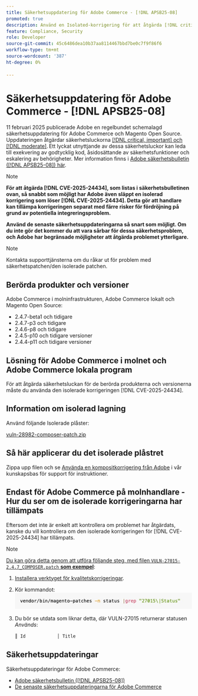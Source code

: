 ```yaml
---
title: Säkerhetsuppdatering för Adobe Commerce - [!DNL APSB25-08]
promoted: true
description: Använd en Isolated-korrigering för att åtgärda [!DNL critical, important, and moderate vulnerabilities] för både Adobe Commerce och Magento Open Source 2.4.7-beta1, 2.4.7-p3, 2.4.6-p8, 2.4.5-p10, 2.4.4-p11 och tidigare versioner.
feature: Compliance, Security
role: Developer
source-git-commit: 45c6486dea10b37aa8114467bbd7be0c7f9f86f6
workflow-type: tm+mt
source-wordcount: '387'
ht-degree: 0%

---
```


# Säkerhetsuppdatering för Adobe Commerce - [!DNL APSB25-08]

11 februari 2025 publicerade Adobe en regelbundet schemalagd säkerhetsuppdatering för Adobe Commerce och Magento Open Source. Uppdateringen åtgärdar säkerhetsluckorna [[!DNL critical, important] och  [!DNL moderate]](https://helpx.adobe.com/security/severity-ratings.html). Ett lyckat utnyttjande av dessa säkerhetsluckor kan leda till exekvering av godtycklig kod, åsidosättande av säkerhetsfunktioner och eskalering av behörigheter. Mer information finns i [Adobe säkerhetsbulletin ([!DNL APSB25-08]) här](https://helpx.adobe.com/security/products/magento/apsb25-08.html).

>[!NOTE]
>
>**För att åtgärda [!DNL CVE-2025-24434], som listas i säkerhetsbulletinen ovan, så snabbt som möjligt har Adobe även släppt en isolerad korrigering som löser [!DNL CVE-2025-24434]. Detta gör att handlare kan tillämpa korrigeringen separat med färre risker för fördröjning på grund av potentiella integreringsproblem.**

**Använd de senaste säkerhetsuppdateringarna så snart som möjligt. Om du inte gör det kommer du att vara sårbar för dessa säkerhetsproblem, och Adobe har begränsade möjligheter att åtgärda problemet ytterligare.**

>[!NOTE]
>
>Kontakta supporttjänsterna om du råkar ut för problem med säkerhetspatchen/den isolerade patchen.

## Berörda produkter och versioner

Adobe Commerce i molninfrastrukturen, Adobe Commerce lokalt och Magento Open Source:

* 2.4.7-beta1 och tidigare
* 2.4.7-p3 och tidigare
* 2.4.6-p8 och tidigare
* 2.4.5-p10 och tidigare versioner
* 2.4.4-p11 och tidigare versioner

## Lösning för Adobe Commerce i molnet och Adobe Commerce lokala program

För att åtgärda säkerhetsluckan för de berörda produkterna och versionerna måste du använda den isolerade korrigeringen [!DNL CVE-2025-24434].

## Information om isolerad lagning

Använd följande Isolerade plåster:

[vuln-28982-composer-patch.zip](assets/vuln-28982-composer-patch.zip)

## Så här applicerar du det isolerade plåstret

Zippa upp filen och se [Använda en kompositkorrigering från Adobe](https://experienceleague.adobe.com/docs/commerce-knowledge-base/kb/how-to/how-to-apply-a-composer-patch-provided-by-magento.html) i vår kunskapsbas för support för instruktioner.

## Endast för Adobe Commerce på molnhandlare - Hur du ser om de isolerade korrigeringarna har tillämpats

Eftersom det inte är enkelt att kontrollera om problemet har åtgärdats, kanske du vill kontrollera om den isolerade korrigeringen för [!DNL CVE-2025-24434] har tillämpats.

>[!NOTE]
>
><u>Du kan göra detta genom att utföra följande steg, med filen `VULN-27015-2.4.7_COMPOSER.patch` **som exempel**</u>:

1. [Installera verktyget för kvalitetskorrigeringar](https://experienceleague.adobe.com/docs/commerce-operations/tools/quality-patches-tool/usage.html).
1. Kör kommandot:<br>
   ![cve-2024-34102-tell-if-patch-applied-code](assets/cve-2024-34102-tell-if-patch-applied-code.png)
1. Du bör se utdata som liknar detta, där VULN-27015 returnerar statusen *Används*:

   ```bash
   ║ Id            │ Title                                                        │ Category        │ Origin                 │ Status      │ Details                                          ║ ║ N/A           │ ../m2-hotfixes/VULN-27015-2.4.7_COMPOSER_patch.patch      │ Other           │ Local                  │ Applied     │ Patch type: Custom                                
   ```

<!-- For Step 2:
     ```bash
    vendor/bin/magento-patches -n status |grep "27015\|Status"
     ```
-->

## Säkerhetsuppdateringar

Säkerhetsuppdateringar för Adobe Commerce:

* [Adobe säkerhetsbulletin ([!DNL APSB25-08])](https://helpx.adobe.com/security/products/magento/apsb25-08.html)
* [De senaste säkerhetsuppdateringarna för Adobe Commerce](https://helpx.adobe.com/security/products/magento.html)
